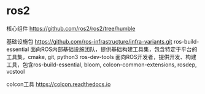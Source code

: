 # ros2

核心组件 https://github.com/ros2/ros2/tree/humble

基础设施包 https://github.com/ros-infrastructure/infra-variants.git
	ros-build-essential 面向ROS内部基础设施团队，提供基础构建工具集，包含特定于平台的工具集，cmake, git, python3
	ros-dev-tools 面向ROS开发者，提供开发、构建工具，包含ros-build-essential, bloom, colcon-common-extensions, rosdep, vcstool

colcon工具 https://colcon.readthedocs.io

			
		
		
		
